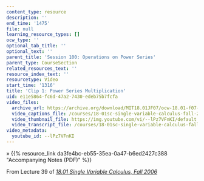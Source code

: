 ```yaml
---
content_type: resource
description: ''
end_time: '1475'
file: null
learning_resource_types: []
ocw_type: ''
optional_tab_title: ''
optional_text: ''
parent_title: 'Session 100: Operations on Power Series'
parent_type: CourseSection
related_resources_text: ''
resource_index_text: ''
resourcetype: Video
start_time: '1316'
title: 'Clip 1: Power Series Multiplication'
uid: e11e5864-fc6d-47a2-7430-edeb75b7fcfa
video_files:
  archive_url: https://archive.org/download/MIT18.01JF07/ocw-18.01-f07-lec39_300k.mp4
  video_captions_file: /courses/18-01sc-single-variable-calculus-fall-2010/2f11167893f0532aa0c98a9b88cab32d_--lPz7VFnKI.vtt
  video_thumbnail_file: https://img.youtube.com/vi/--lPz7VFnKI/default.jpg
  video_transcript_file: /courses/18-01sc-single-variable-calculus-fall-2010/624e491775f1016311127eb71d3bee47_--lPz7VFnKI.pdf
video_metadata:
  youtube_id: --lPz7VFnKI
---
```


» {{% resource_link da3fe4bc-eb55-35ea-0a47-b6ed2427c388 "Accompanying Notes (PDF)" %}}

From Lecture 39 of [_18.01 Single Variable Calculus, Fall 2006_](/courses/18-01-single-variable-calculus-fall-2006/video_galleries/video-lectures)




